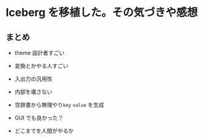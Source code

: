 # Iceberg を移植した。その気づきや感想

## まとめ

- theme 設計者すごい
- 変換とかやる人すごい

- 入出力の汎用性
- 内部を壊さない

- 空辞書から無理やり`key` `value` を生成
- GUI でも良かった？
- どこまでを人間がやるか
